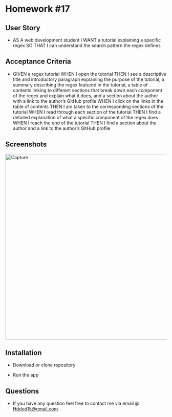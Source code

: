 # Homework #17
 
 
 ## 
 
## User Story
* AS A web development student
I WANT a tutorial explaining a specific regex
SO THAT I can understand the search pattern the regex defines

## Acceptance Criteria
* GIVEN a regex tutorial
WHEN I open the tutorial
THEN I see a descriptive title and introductory paragraph explaining the purpose of the tutorial, a summary describing the regex featured in the tutorial, a table of contents linking to different sections that break down each component of the regex and explain what it does, and a section about the author with a link to the author’s GitHub profile
WHEN I click on the links in the table of contents
THEN I am taken to the corresponding sections of the tutorial
WHEN I read through each section of the tutorial
THEN I find a detailed explanation of what a specific component of the regex does
WHEN I reach the end of the tutorial
THEN I find a section about the author and a link to the author’s GitHub profile


## Screenshots
<img width="580" alt="Capture" src="https://user-images.githubusercontent.com/113950240/217386427-26899775-270f-4674-b815-1e020d5bb635.PNG">


##  Installation

* Download or clone repository

* Run the app


## Questions

*  If you have any question feel free to contact me via email @ Hddod15@gmail.com.
